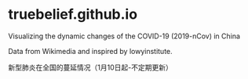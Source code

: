 # truebelief.github.io
Visualizing the dynamic changes of the COVID-19 (2019-nCov) in China

Data from Wikimedia and inspired by lowyinstitute.

新型肺炎在全国的蔓延情况（1月10日起-不定期更新）

